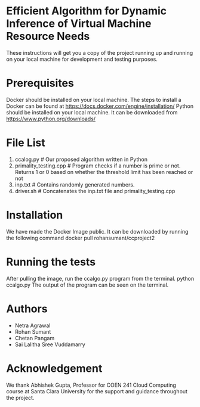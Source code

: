 # Efficient Algorithm for Dynamic Inference of Virtual Machine Resource Needs

These instructions will get you a copy of the project running up and running on your local machine for development and testing purposes.

# Prerequisites
Docker should be installed on your local machine. The steps to install a Docker can be found at https://docs.docker.com/engine/installation/
Python should be installed on your local machine. It can be downloaded from https://www.python.org/downloads/

# File List
1. ccalog.py			#  Our proposed algorithm written in Python
2. primality_testing.cpp		# Program checks if a number is prime or not. Returns 1 or 0 based on whether the threshold limit has been reached or not
3. inp.txt	# Contains randomly generated numbers.
4. driver.sh 	# Concatenates the inp.txt file and primality_testing.cpp

# Installation
We have made the Docker Image public. It can be downloaded by running the following command
       docker pull rohansumant/ccproject2

# Running the tests
After pulling the image, run the ccalgo.py program from the terminal.
	python ccalgo.py
The output of the program can be seen on the terminal.

# Authors
* Netra Agrawal
* Rohan Sumant
* Chetan Pangam
* Sai Lalitha Sree Vuddamarry

# Acknowledgement

We thank Abhishek Gupta, Professor for COEN 241 Cloud Computing course at Santa Clara University for the support and guidance throughout the project.

